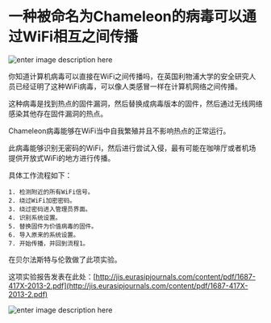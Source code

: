 # 一种被命名为Chameleon的病毒可以通过WiFi相互之间传播

![enter image description here](http://drops.javaweb.org/uploads/images/cb398c754ba4796fc5de0f73630451f7df097894.jpg)

你知道计算机病毒可以直接在WiFi之间传播吗，在英国利物浦大学的安全研究人员已经证明了这种WiFi病毒，可以像人类感冒一样在计算机网络之间传播。

这种病毒是找到热点的固件漏洞，然后替换成病毒版本的固件，然后通过无线网络感染其他存在固件漏洞的热点。

Chameleon病毒能够在WiFi当中自我繁殖并且不影响热点的正常运行。

此病毒能够识别无密码的WiFi，然后进行尝试入侵，最有可能在咖啡厅或者机场提供开放式WiFi的地方进行传播。

具体工作流程如下：

```
1. 检测附近的所有WiFi信号。
2. 绕过WiFi加密密码。
3. 绕过密码进入管理员界面。
4. 识别系统设置。
5. 替换固件为价值病毒的固件。
6. 导入原来的系统设置。
7. 开始传播，并回到流程1。

```

在贝尔法斯特与伦敦做了此项实验。

这项实验报告发表在此处：[http://jis.eurasipjournals.com/content/pdf/1687-417X-2013-2.pdf](http://jis.eurasipjournals.com/content/pdf/1687-417X-2013-2.pdf)

![enter image description here](http://drops.javaweb.org/uploads/images/1af315071cc3e005d3472e220b8a6961d49d92f7.jpg)